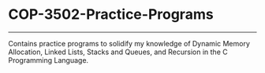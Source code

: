 # COP-3502-Practice-Programs
---
Contains practice programs to solidify my knowledge of Dynamic Memory Allocation, Linked Lists, Stacks and Queues, and Recursion in the C Programming Language.